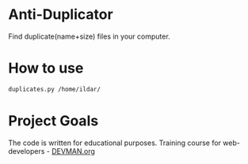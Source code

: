 # Anti-Duplicator

Find duplicate(name+size) files in your computer. 

# How to use
```bash
duplicates.py /home/ildar/
```

# Project Goals

The code is written for educational purposes. Training course for web-developers - [DEVMAN.org](https://devman.org)

